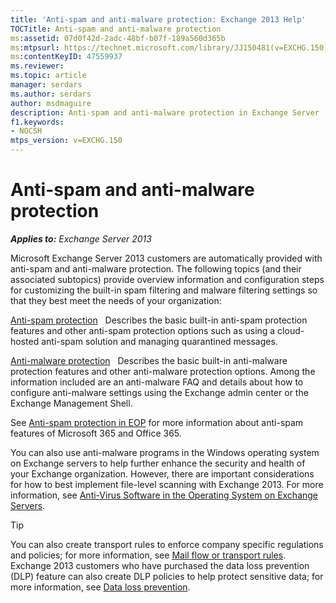 ```yaml
---
title: 'Anti-spam and anti-malware protection: Exchange 2013 Help'
TOCTitle: Anti-spam and anti-malware protection
ms:assetid: 07d0f42d-2adc-48bf-b07f-189a560d365b
ms:mtpsurl: https://technet.microsoft.com/library/JJ150481(v=EXCHG.150)
ms:contentKeyID: 47559937
ms.reviewer: 
ms.topic: article
manager: serdars
ms.author: serdars
author: msdmaguire
description: Anti-spam and anti-malware protection in Exchange Server
f1.keywords:
- NOCSH
mtps_version: v=EXCHG.150
---
```


# Anti-spam and anti-malware protection

_**Applies to:** Exchange Server 2013_

Microsoft Exchange Server 2013 customers are automatically provided with anti-spam and anti-malware protection. The following topics (and their associated subtopics) provide overview information and configuration steps for customizing the built-in spam filtering and malware filtering settings so that they best meet the needs of your organization:

[Anti-spam protection](anti-spam-protection-exchange-2013-help.md)   Describes the basic built-in anti-spam protection features and other anti-spam protection options such as using a cloud-hosted anti-spam solution and managing quarantined messages.

[Anti-malware protection](anti-malware-protection-exchange-2013-help.md)   Describes the basic built-in anti-malware protection features and other anti-malware protection options. Among the information included are an anti-malware FAQ and details about how to configure anti-malware settings using the Exchange admin center or the Exchange Management Shell.

See [Anti-spam protection in EOP](/microsoft-365/security/office-365-security/anti-spam-protection) for more information about anti-spam features of Microsoft 365 and Office 365.

You can also use anti-malware programs in the Windows operating system on Exchange servers to help further enhance the security and health of your Exchange organization. However, there are important considerations for how to best implement file-level scanning with Exchange 2013. For more information, see [Anti-Virus Software in the Operating System on Exchange Servers](anti-virus-software-in-the-operating-system-on-exchange-servers-exchange-2013-help.md).

> [!TIP]
> You can also create transport rules to enforce company specific regulations and policies; for more information, see <A href="mail-flow-rules-transport-rules-in-exchange-2013-exchange-2013-help.md">Mail flow or transport rules</A>. Exchange 2013 customers who have purchased the data loss prevention (DLP) feature can also create DLP policies to help protect sensitive data; for more information, see <A href="/exchange/security-and-compliance/data-loss-prevention/data-loss-prevention">Data loss prevention</A>.

